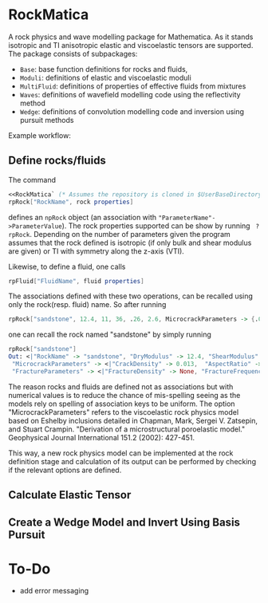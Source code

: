 # RockMatica
A rock physics and wave modelling package for Mathematica. As it stands isotropic and TI anisotropic elastic and viscoelastic tensors are supported. The package consists of subpackages:

- `Base`: base function definitions for rocks and fluids,
- `Moduli`: definitions of elastic and viscoelastic moduli
- `MultiFluid`: definitions of properties of effective fluids from mixtures
- `Waves`: definitions of wavefield modelling code using the reflectivity method
- `Wedge`: definitions of convolution modelling code and inversion using pursuit methods

Example workflow:

## Define rocks/fluids
The command 

```Mathematica 
<<RockMatica` (* Assumes the repository is cloned in $UserBaseDirectory/RockMatica *)
rpRock["RockName", rock properties]
```
defines an `npRock` object (an association with ``` "ParameterName"->ParameterValue ```). The rock properties supported can be show by running ``` ?rpRock```. Depending on the number of parameters given the program assumes that the rock defined is isotropic (if only bulk and shear modulus are given) or TI with symmetry along the z-axis (VTI).

Likewise, to define a fluid, one calls
```Mathematica 
rpFluid["FluidName", fluid properties]
```
The associations defined with these two operations, can be recalled using only the rock(resp. fluid) name. So after running
```Mathematica
rpRock["sandstone", 12.4, 11, 36, .26, 2.6, MicrocrackParameters -> {.013, 10^-5, 1}]
```
one can recall the rock named "sandstone" by simply running

```Mathematica
rpRock["sandstone"]
Out: <|"RockName" -> "sandstone", "DryModulus" -> 12.4, "ShearModulus" -> 11., "MineralModulus" -> 36., "Porosity" -> 0.26, "MineralDensity" -> 2.6, 
 "MicrocrackParameters" -> <|"CrackDensity" -> 0.013,  "AspectRatio" -> 0.00001, "ReferenceFrequency" -> 1.|>, 
 "FractureParameters" -> <|"FractureDensity" -> None, "FractureFrequencyRatio" -> None|>|>
```

The reason rocks and fluids are defined not as associations but with numerical values is to reduce the chance of mis-spelling seeing as the models rely on spelling of association keys to be uniform. The option "MicrocrackParameters" refers to the viscoelastic rock physics model based on Eshelby inclusions detailed in Chapman, Mark, Sergei V. Zatsepin, and Stuart Crampin. "Derivation of a microstructural poroelastic model." Geophysical Journal International 151.2 (2002): 427-451.

This way, a new rock physics model can be implemented at the rock definition stage and calculation of its output can be performed by checking if the relevant options are defined.


## Calculate Elastic Tensor

## Create a Wedge Model and Invert Using Basis Pursuit


# To-Do
- add error messaging
